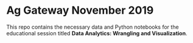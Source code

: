 # Ag Gateway November 2019

This repo contains the necessary data and Python notebooks for the educational
session titled **Data Analytics: Wrangling and Visualization**.
